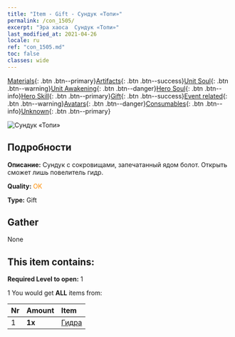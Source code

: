 ```yaml
---
title: "Item - Gift - Сундук «Топи»"
permalink: /con_1505/
excerpt: "Эра хаоса  Сундук «Топи»"
last_modified_at: 2021-04-26
locale: ru
ref: "con_1505.md"
toc: false
classes: wide
---
```

 [Materials](/ItemsRU/){: .btn .btn--primary}[Artifacts](/ItemsRU/Artifacts/){: .btn .btn--success}[Unit Soul](/ItemsRU/UnitSoul/){: .btn .btn--warning}[Unit Awakening](/ItemsRU/UnitAwakening/){: .btn .btn--danger}[Hero Soul](/ItemsRU/HeroSoul/){: .btn .btn--info}[Hero Skill](/ItemsRU/HeroSkill/){: .btn .btn--primary}[Gift](/ItemsRU/Gift/){: .btn .btn--success}[Event related](/ItemsRU/Events/){: .btn .btn--warning}[Avatars](/ItemsRU/Avatars/){: .btn .btn--danger}[Consumables](/ItemsRU/Consumables/){: .btn .btn--info}[Unknown](/ItemsRU/Unknown/){: .btn .btn--primary}

 ![Сундук «Топи»](/images/t/i_907119.png)

## Подробности
 **Описание:** Сундук с сокровищами, запечатанный ядом болот. Открыть сможет лишь повелитель гидр.

 **Quality:** <span style="color: #FF8C00">OK</span>

 **Type:** Gift

## Gather

  None

## This item contains:

 **Required Level to open:** 1

 1 You would get **ALL** items  from:

  | Nr | Amount |     Item    |
  |:---|:-------|:------------|
  | 1 |  **1x** | [Гидра](/ItemsRU/unt_259/) |  | 
